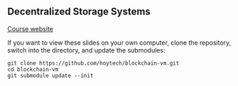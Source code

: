 ## Decentralized Storage Systems

[Course website](https://hoytech.github.io/blockchain-vm/)

If you want to view these slides on your own computer, clone the repository, switch into the directory, and update the submodules:

    git clone https://github.com/hoytech/blockchain-vm.git
    cd blockchain-vm
    git submodule update --init
